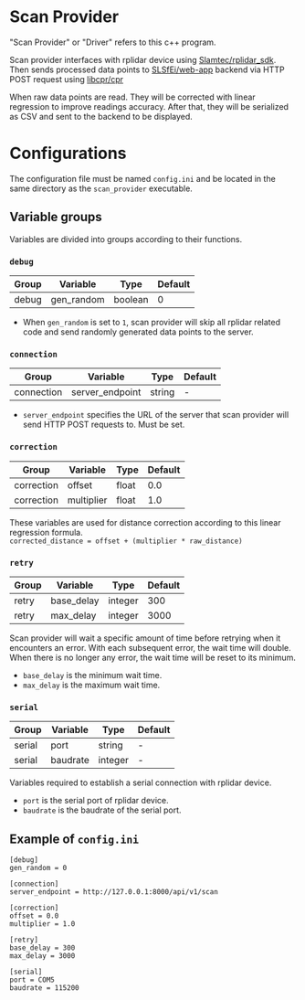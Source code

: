 # Scan Provider
"Scan Provider" or "Driver" refers to this c++ program.

Scan provider interfaces with rplidar device using [Slamtec/rplidar_sdk](https://github.com/Slamtec/rplidar_sdk). Then sends processed data points to [SLSfEi/web-app](https://github.com/SLSfEi/web-app) backend via HTTP POST request using [libcpr/cpr](https://github.com/libcpr/cpr)

When raw data points are read. They will be corrected with linear regression to improve readings accuracy. After that, they will be serialized as CSV and sent to the backend to be displayed.

# Configurations
The configuration file must be named `config.ini` and be located in the same directory as the `scan_provider` executable.
## Variable groups
Variables are divided into groups according to their functions.
### `debug`
Group | Variable | Type | Default
--- | --- | --- | --- 
debug | gen_random | boolean | 0
- When `gen_random` is set to `1`, scan provider will skip all rplidar related code and send randomly generated data points to the server.


### `connection`
Group | Variable | Type | Default
--- | --- | --- | --- 
connection | server_endpoint | string | -
- `server_endpoint` specifies the URL of the server that scan provider will send HTTP POST requests to. Must be set.


### `correction`
Group | Variable | Type | Default
--- | --- | --- | --- 
correction | offset | float | 0.0
correction | multiplier | float | 1.0


These variables are used for distance correction according to this linear regression formula.  
`corrected_distance = offset + (multiplier * raw_distance)`


### `retry`
Group | Variable | Type | Default
--- | --- | --- | --- 
retry | base_delay | integer | 300
retry | max_delay | integer | 3000


Scan provider will wait a specific amount of time before retrying when it encounters an error. With each subsequent error, the wait time will double. When there is no longer any error, the wait time will be reset to its minimum.
- `base_delay` is the minimum wait time.
- `max_delay` is the maximum wait time.


### `serial`
Group | Variable | Type | Default
--- | --- | --- | --- 
serial | port | string | -
serial | baudrate | integer | -

Variables required to establish a serial connection with rplidar device.
- `port` is the serial port of rplidar device.
- `baudrate` is the baudrate of the serial port.

## Example of `config.ini`
```
[debug]
gen_random = 0

[connection]
server_endpoint = http://127.0.0.1:8000/api/v1/scan

[correction]
offset = 0.0
multiplier = 1.0

[retry]
base_delay = 300
max_delay = 3000

[serial]
port = COM5
baudrate = 115200
```